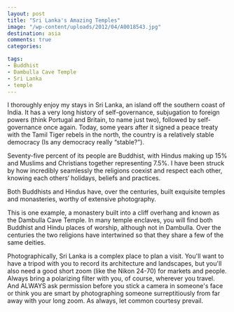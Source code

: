 ```yaml
---
layout: post
title: "Sri Lanka's Amazing Temples"
image: "/wp-content/uploads/2012/04/A0018543.jpg"
destination: asia
comments: true
categories:

tags:
- Buddhist
- Dambulla Cave Temple
- Sri Lanka
- temple
---
```

I thoroughly enjoy my stays in Sri Lanka, an island off the southern coast of India. It has a very long history of self-governance, subjugation to foreign powers (think Portugal and Britain, to name just two), followed by self-governance once again. Today, some years after it signed a peace treaty with the Tamil Tiger rebels in the north, the country is a relatively stable democracy (Is any democracy really “stable?”).

Seventy-five percent of its people are Buddhist, with Hindus making up 15% and Muslims and Christians together representing 7.5%. I have been struck by how incredibly seamlessly the religions coexist and respect each other, knowing each others‘ holidays, beliefs and practices.

Both Buddhists and Hindus have, over the centuries, built exquisite temples and monasteries, worthy of extensive photography.

This is one example, a monastery built into a cliff overhang and known as the Dambulla Cave Temple. In many temple enclaves, you will find both Buddhist and Hindu places of worship, although not in Dambulla. Over the centuries the two religions have intertwined so that they share a few of the same deities.

Photographically, Sri Lanka is a complex place to plan a visit. You'll want to have a tripod with you to record its architecture and landscapes, but you'll also need a good short zoom (like the Nikon 24-70) for markets and people. Always bring a polarizing filter with you, of course, wherever you travel. And ALWAYS ask permission before you stick a camera in someone's face or think you are smart by photographing someone surreptitiously from far away with your long zoom. As always, let common courtesy prevail.